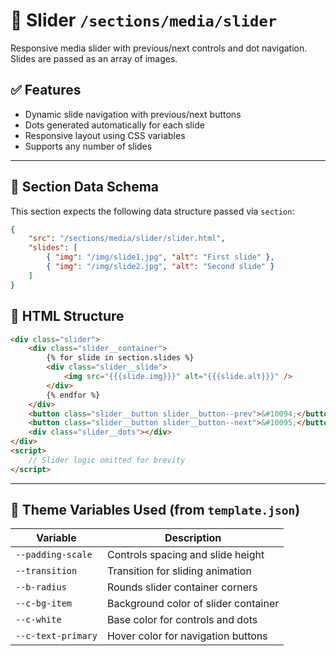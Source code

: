 # 📂 Slider `/sections/media/slider`

Responsive media slider with previous/next controls and dot navigation. Slides are passed as an array of images.

## ✅ Features

-   Dynamic slide navigation with previous/next buttons
-   Dots generated automatically for each slide
-   Responsive layout using CSS variables
-   Supports any number of slides

---

## 🧾 Section Data Schema

This section expects the following data structure passed via `section`:

```json
{
	"src": "/sections/media/slider/slider.html",
	"slides": [
		{ "img": "/img/slide1.jpg", "alt": "First slide" },
		{ "img": "/img/slide2.jpg", "alt": "Second slide" }
	]
}
```

## 🧱 HTML Structure

```html
<div class="slider">
	<div class="slider__container">
		{% for slide in section.slides %}
		<div class="slider__slide">
			<img src="{{{slide.img}}}" alt="{{{slide.alt}}}" />
		</div>
		{% endfor %}
	</div>
	<button class="slider__button slider__button--prev">&#10094;</button>
	<button class="slider__button slider__button--next">&#10095;</button>
	<div class="slider__dots"></div>
</div>
<script>
	// Slider logic omitted for brevity
</script>
```

---

## 🎨 Theme Variables Used (from `template.json`)

| Variable           | Description                          |
| ------------------ | ------------------------------------ |
| `--padding-scale`  | Controls spacing and slide height    |
| `--transition`     | Transition for sliding animation     |
| `--b-radius`       | Rounds slider container corners      |
| `--c-bg-item`      | Background color of slider container |
| `--c-white`        | Base color for controls and dots     |
| `--c-text-primary` | Hover color for navigation buttons   |

```

```
